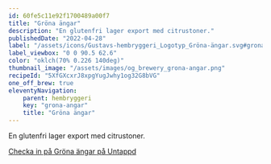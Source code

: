 ```yaml
---
id: 60fe5c11e92f1700489a00f7
title: "Gröna ängar"
description: "En glutenfri lager export med citrustoner."
publishedDate: "2022-04-28"
label: "/assets/icons/Gustavs-hembryggeri_Logotyp_Gröna-ängar.svg#grona-angar"
label_viewbox: "0 0 90.5 62.6"
color: "oklch(70% 0.226 140deg)"
thumbnail_image: "/assets/images/og_brewery_grona-angar.png"
recipeId: "5XfGXcxrJ8xpgYugJwhy1og32G8bVG"
one_off_brew: true
eleventyNavigation:
    parent: hembryggeri
    key: "grona-angar"
    title: "Gröna ängar"
---
```


En glutenfri lager export med citrustoner.

[Checka in på Gröna ängar på Untappd](https://untappd.com/b/gustavs-hembryggeri-grona-angar/4886981)


